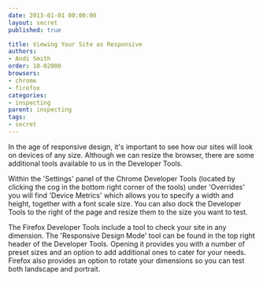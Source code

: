 ```yaml
---
date: 2013-01-01 00:00:00
layout: secret
published: true

title: Viewing Your Site as Responsive
authors:
- Andi Smith
order: 10-02000
browsers:
- chrome
- firefox
categories:
- inspecting
parent: inspecting
tags:
- secret
---
```


<p>In the age of responsive design, it's important to see how our sites will look on devices of any size. Although we can resize the browser, there are some additional tools available to us in the Developer Tools.</p>

<p class="chrome">Within the 'Settings' panel of the Chrome Developer Tools (located by clicking the cog in the bottom right corner of the tools) under 'Overrides' you will find 'Device Metrics' which allows you to specify a width and height, together with a font scale size. You can also dock the Developer Tools to the right of the page and resize them to the size you want to test.</p>

<p class="firefox">The Firefox Developer Tools include a tool to check your site in any dimension. The 'Responsive Design Mode' tool can be found in the top right header of the Developer Tools. Opening it provides you with a number of preset sizes and an option to add additional ones to cater for your needs. Firefox also provides an option to rotate your dimensions so you can test both landscape and portrait.</p>